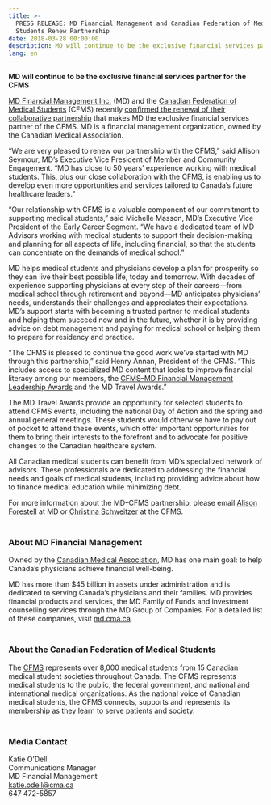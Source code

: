 ```yaml
---
title: >-
  PRESS RELEASE: MD Financial Management and Canadian Federation of Medical
  Students Renew Partnership
date: 2018-03-28 00:00:00
description: MD will continue to be the exclusive financial services partner for the CFMS
lang: en
---
```


**MD will continue to be the exclusive financial services partner for the CFMS**

[MD Financial Management Inc.](https://mdm.ca/) (MD) and the [Canadian Federation of Medical Students](http://www.cfms.org/) (CFMS) recently [confirmed the renewal of their collaborative partnership](https://mdm.ca/about-md/news-and-events/md-news/md-financial-management-and-canadian-federation-of-medical-students-renew-partnership) that makes MD the exclusive financial services partner of the CFMS. MD is a financial management organization, owned by the Canadian Medical Association.

“We are very pleased to renew our partnership with the CFMS,” said Allison Seymour, MD’s Executive Vice President of Member and Community Engagement. “MD has close to 50 years’ experience working with medical students. This, plus our close collaboration with the CFMS, is enabling us to develop even more opportunities and services tailored to Canada’s future healthcare leaders.”

“Our relationship with CFMS is a valuable component of our commitment to supporting medical students,” said Michelle Masson, MD’s Executive Vice President of the Early Career Segment. “We have a dedicated team of MD Advisors working with medical students to support their decision-making and planning for all aspects of life, including financial, so that the students can concentrate on the demands of medical school.”

MD helps medical students and physicians develop a plan for prosperity so they can live their best possible life, today and tomorrow. With decades of experience supporting physicians at every step of their careers—from medical school through retirement and beyond—MD anticipates physicians’ needs, understands their challenges and appreciates their expectations. MD’s support starts with becoming a trusted partner to medical students and helping them succeed now and in the future, whether it is by providing advice on debt management and paying for medical school or helping them to prepare for residency and practice.

“The CFMS is pleased to continue the good work we’ve started with MD through this partnership,” said Henry Annan, President of the CFMS. “This includes access to specialized MD content that looks to improve financial literacy among our members, the [CFMS–MD Financial Management Leadership Awards](https://mdm.ca/about-md/news-and-events/md-news/md-financial-management-announces-the-recipients-of-the-2016-2017-cfms-md-financial-management-leadership-awards) and the MD Travel Awards.”

The MD Travel Awards provide an opportunity for selected students to attend CFMS events, including the national Day of Action and the spring and annual general meetings. These students would otherwise have to pay out of pocket to attend these events, which offer important opportunities for them to bring their interests to the forefront and to advocate for positive changes to the Canadian healthcare system.

All Canadian medical students can benefit from MD’s specialized network of advisors. These professionals are dedicated to addressing the financial needs and goals of medical students, including providing advice about how to finance medical education while minimizing debt.

For more information about the MD–CFMS partnership, please email [Alison Forestell](mailto:Alison.Forestell@cma.ca) at MD or [Christina Schweitzer](mailto:vpcommunications@cfms.org) at the CFMS.

### <br>About MD Financial Management

Owned by the [Canadian Medical Association](https://www.cma.ca/en/Pages/cma_default.aspx), MD has one main goal: to help Canada’s physicians achieve financial well-being.

MD has more than $45 billion in assets under administration and is dedicated to serving Canada’s physicians and their families. MD provides financial products and services, the MD Family of Funds and investment counselling services through the MD Group of Companies. For a detailed list of these companies, visit [md.cma.ca](https://mdm.ca/index.asp).

### <br>About the Canadian Federation of Medical Students

The [CFMS](https://www.cfms.org/) represents over 8,000 medical students from 15 Canadian medical student societies throughout Canada. The CFMS represents medical students to the public, the federal government, and national and international medical organizations. As the national voice of Canadian medical students, the CFMS connects, supports and represents its membership as they learn to serve patients and society.

### <br>Media Contact

Katie O’Dell<br>Communications Manager<br>MD Financial Management<br>[katie.odell@cma.ca](mailto:katie.odell@cma.ca)&nbsp;<br>647 472-5857